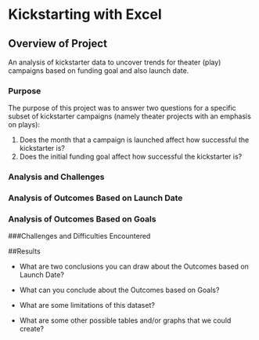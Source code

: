 # Kickstarting with Excel
## Overview of Project  
An analysis of kickstarter data to uncover trends for theater (play) campaigns based on funding goal and also launch date.
### Purpose
The purpose of this project was to answer two questions for a specific subset of kickstarter campaigns (namely theater projects with an emphasis on plays):
1. Does the month that a campaign is launched affect how successful the kickstarter is?
2. Does the initial funding goal affect how successful the kickstarter is?
### Analysis and Challenges

### Analysis of Outcomes Based on Launch Date

### Analysis of Outcomes Based on Goals

###Challenges and Difficulties Encountered

##Results
- What are two conclusions you can draw about the Outcomes based on Launch Date?

- What can you conclude about the Outcomes based on Goals?

- What are some limitations of this dataset?

- What are some other possible tables and/or graphs that we could create?


